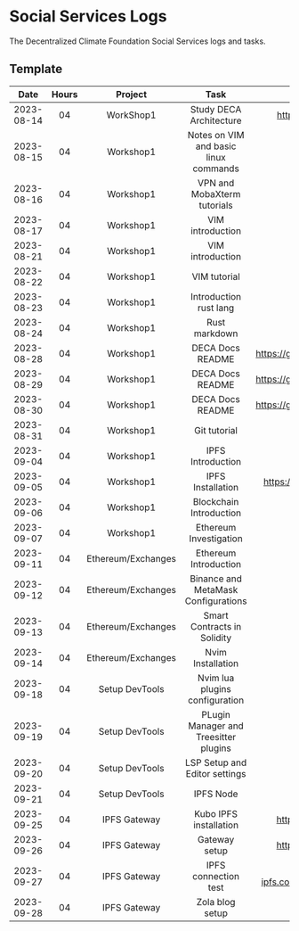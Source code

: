 # Social Services Logs

The Decentralized Climate Foundation Social Services logs and tasks.

## Template

|  **Date**  | **Hours** | **Project** | **Task** | **Work Proofs** |
|:----------:|:---------:|:-----------:|:--------:|:---------------:|
| 2023-08-14 |    04     |  WorkShop1  |  Study DECA Architecture  | http://dev.deca.eco/wp-content/uploads/2022/08/Whitepaper1.2_EN.pdf |
| 2023-08-15 |    04     |  Workshop1  |  Notes on VIM and basic linux commands  | https://git.decentralizedscience.org/itzelot01/Apuntes  |
| 2023-08-16 |    04     |  Workshop1  |  VPN and MobaXterm tutorials   |  https://git.decentralizedscience.org/itzelot01/Apuntes  |
| 2023-08-17 |    04     |  Workshop1  |  VIM introduction  |  https://git.decentralizedscience.org/itzelot01/Apuntes  |
| 2023-08-21 |    04     |  Workshop1  |  VIM introduction  |  https://git.decentralizedscience.org/itzelot01/Apuntes  |
| 2023-08-22 |    04     |  Workshop1  |  VIM tutorial  |  https://git.decentralizedscience.org/itzelot01/Apuntes  |
| 2023-08-23 |    04     |  Workshop1  |  Introduction rust lang  | https://rust-lang.github.io/mdBook/index.html |
| 2023-08-24 |    04     |  Workshop1  |  Rust markdown  |  https://rust-lang.github.io/mdBook/format/markdown.html  |
| 2023-08-28 |    04     |  Workshop1  |  DECA Docs README  |  https://git.decentralizedscience.org/itzelot01/docs/src/branch/develop/README.md  |
| 2023-08-29 |    04     |  Workshop1  |  DECA Docs README  |  https://git.decentralizedscience.org/itzelot01/docs/src/branch/develop/README.md  |
| 2023-08-30 |    04     |  Workshop1  |  DECA Docs README  |  https://git.decentralizedscience.org/itzelot01/docs/src/branch/develop/README.md  |
| 2023-08-31 |    04     |  Workshop1  |  Git tutorial  |  https://github.com/itzelot/DECA-Docs/tree/develop  |
| 2023-09-04 |    04     |  Workshop1  |  IPFS Introduction  |  https://www.youtube.com/watch?v=5Uj6uR3fp-U  |
| 2023-09-05 |    04     |  Workshop1  |  IPFS Installation  |  https://docs.ipfs.tech/install/command-line/#install-official-binary-distributions  |
| 2023-09-06 |    04     |  Workshop1  |  Blockchain Introduction  |  https://www.youtube.com/watch?v=bBC-nXj3Ng4  |
| 2023-09-07 |    04     |  Workshop1  |  Ethereum Investigation  |  https://youtu.be/9UtxwQ50c2Y?si=me1Pgq4qMXA9Y5Bo  |
| 2023-09-11 |    04     |  Ethereum/Exchanges  |  Ethereum Introduction  | https://ethereum.org/en/  |
| 2023-09-12 |    04     |  Ethereum/Exchanges  |  Binance and MetaMask Configurations  |  https://metamask.io/  |
| 2023-09-13 |    04     |  Ethereum/Exchanges  |  Smart Contracts in Solidity  |  https://remix.ethereum.org/  |
| 2023-09-14 |    04     |  Ethereum/Exchanges  |  Nvim Installation  |  https://www.youtube.com/watch?v=w7i4amO_zaE&t=225s  |
| 2023-09-18 |    04     |  Setup DevTools   |  Nvim lua plugins configuration  |  https://youtu.be/w7i4amO_zaE?si=S7wnD4EobBW-MFVZ |
| 2023-09-19 |    04     |  Setup DevTools   |  PLugin Manager and Treesitter plugins | https://youtu.be/w7i4amO_zaE?si=2bOOJFxhCswkSpbC |
| 2023-09-20 |    04     |  Setup DevTools   |  LSP Setup and Editor settings  | https://youtu.be/w7i4amO_zaE?si=2bOOJFxhCswkSpbC |
| 2023-09-21 |    04     |  Setup DevTools   |  IPFS Node  | https://docs.ipfs.tech/concepts/dnslink/#resolve-dnslink-name | 
| 2023-09-25 |    04     |   IPFS Gateway    |  Kubo IPFS installation  |  https://docs.ipfs.tech/concepts/ipfs-gateway/#gateway-request-lifecycle  |
| 2023-09-26 |    04     |   IPFS Gateway    |  Gateway setup  |  https://docs.ipfs.tech/concepts/ipfs-gateway/#gateway-request-lifecycle  |
| 2023-09-27 |    04     |   IPFS Gateway    |  IPFS connection test  | https://cloudflare-ipfs.com/ipfs/bafybeigep2fh4zdiat363qutigtlhcggwtojrdo7m24jljnmkb7nke6phq/  |
| 2023-09-28 |    04     |   IPFS Gateway    |  Zola blog setup  |  https://www.getzola.org/themes/  |  

